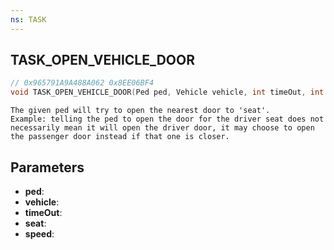 ```yaml
---
ns: TASK
---
```

## TASK_OPEN_VEHICLE_DOOR

```c
// 0x965791A9A488A062 0x8EE06BF4
void TASK_OPEN_VEHICLE_DOOR(Ped ped, Vehicle vehicle, int timeOut, int seat, float speed);
```

```
The given ped will try to open the nearest door to 'seat'.
Example: telling the ped to open the door for the driver seat does not necessarily mean it will open the driver door, it may choose to open the passenger door instead if that one is closer.
```

## Parameters
* **ped**: 
* **vehicle**: 
* **timeOut**: 
* **seat**: 
* **speed**: 

